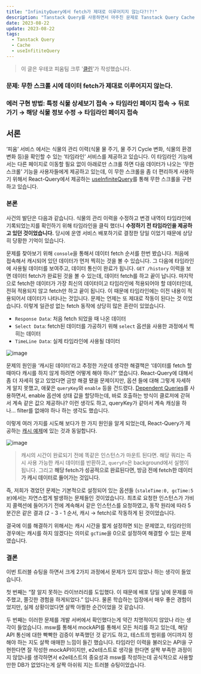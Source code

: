 ```yaml
---
title: "InfinityQuery에서 fetch가 제대로 이루어지지 않는다?!?!"
description: "Tanstack Query를 사용하면서 마주친 문제로 Tanstack Query Cache에 대한 이해 부족으로 인해 겪은 트러블 슈팅입니다."
date: 2023-08-22
update: 2023-08-22
tags:
  - Tanstack Query
  - Cache
  - useInfititeQuery
---
```


> 이 글은 우테코 피움팀 크루 '[클린](https://github.com/hozzijeong)'가 작성했습니다.

### 문제: 무한 스크롤 시에 데이터 fetch가 제대로 이루어지지 않는다.

### 에러 구현 방법: 특정 식물 상세보기 접속 → 타임라인 페이지 접속 → 뒤로가기 → 해당 식물 정보 수정 → 타임라인 페이지 접속

## 서론

‘피움’ 서비스 에서는 식물의 관리 이력(식물 물 주기, 물 주기 Cycle 변화, 식물의 환경 변화 등)을 확인할 수 있는 ‘타임라인’ 서비스를 제공하고 있습니다. 이 타임라인 기능에서는 다른 페이지로 이동할 필요 없이 아래로만 스크롤 하면 다음 데이터가 나오는 ‘무한 스크롤’ 기능을 사용자들에게 제공하고 있는데, 이 무한 스크롤을 좀 더 편리하게 사용하기 위해서 React-Query에서 제공하는 [useInfiniteQuery](https://tanstack.com/query/v5/docs/react/reference/useInfiniteQuery)를 통해 무한 스크롤을 구현하고 있습니다. 

### 본론

사건의 발단은 다음과 같습니다. 식물의 관리 이력을 수정하고 변경 내역이 타임라인에 기록되었는지를 확인하기 위해 타임라인을 클릭 했더니 **수정하기 전 타임라인을 제공하고 있던 것이었습니다.** 당시에 운영 서비스 배포하기로 결정한 당일 이었기 때문에 상당히 당황한 기억이 있습니다. 

문제를 찾아보기 위해 `console`을 통해서 데이터 fetch 순서를 한번 봤습니다. 처음에 접속해서 캐시되어 있던 데이터가 먼저 찍히는 것을 볼 수 있습니다. 그 다음에 타임라인에 사용될 데이터를 보여주고, 데이터 통신이 완료가 됩니다. `GET /history` 이력을 보면 데이터 fetch가 완료된 것을 볼 수 있는데, 데이터 fetch를 하고 끝이 납니다. 마지막으로 fetch한 데이터가 가장 최신의 데이터이고 타임라인에 적용되어야 할 데이터인데, 전혀 적용되지 않고 fetch만 하고 끝이 됩니다. 이 때문에 타임라인에는 이전 내용이 적용되어서 데이터가 나타나는 것입니다. 문제는 언제는 또 제대로 작동이 된다는 것 이었습니다. 이렇게 일관성 없는 fetch 동작에 상당히 많은 혼란이 있었습니다.

- `Response Data`: 처음 fetch 되었을 때 나온 데이터
- `Select Data`: fetch된 데이터를 가공하기 위해 `select` 옵션을 사용한 과정에서 찍히는 데이터
- `TimeLine Data`: 실제 타임라인에 사용될 데이터

![image](https://github.com/pium-official/pium-official.github.io/assets/50974359/3b122e0d-2404-41a6-856e-0f937de9938c)

문제의 원인을 ‘캐시된 데이터’라고 추정한 가운데 생각한 해결책은 ‘데이터를 fetch 할 때마다 캐시를 하지 않게 하려면 어떻게 해야 하나?’ 였습니다. React-Query에 대해서 좀 더 자세히 알고 있었다면 금방 해결 됐을 문제이지만, 옵션 들에 대해 그렇게 자세하게 알지 못했고, 애꿎은 `queryKey`와 `enable` 등을 건드렸다. [Dependent Queries](https://tanstack.com/query/v4/docs/react/guides/dependent-queries)를 사용하면서, enable 옵션에 상태 값을 할당하는데, 바로 호출하는 방식이 클로저에 갇혀서 계속 같은 값으 제공하나? 이런 생각도 하고, queryKey가 같아서 계속 캐싱을 하나… filter를 없애야 하나 하는 생각도 했습니다. 

이렇게 여러 가지를 시도해 보다가 한 가지 원인을 알게 되었는데, React-Query가 제공하는 [캐시 예제](https://tanstack.com/query/v5/docs/react/guides/caching)에 있는 것과 동일합니다.

![image](https://github.com/pium-official/pium-official.github.io/assets/50974359/8686d632-4fba-4dad-a303-d9ec16342890)


> 캐시의 시간이 완료되기 전에 똑같은 인스턴스가 마운트 된다면. 해당 쿼리는 즉시 사용 가능한 캐시 데이터를 반환하고, `queryFn`은 background에서 실행이 됩니다. 그리고 **해당 fetch가 성공적으로 완료된다면, 방금 전에 fetch한 데이터가 캐시 데이터로 들어가는 것입니다.**
> 

즉, 저희가 겪었던 문제는 기본적으로 설정되어 있는 옵션들 (`staleTime:0, gcTime:5분`)에서는 자연스럽게 발생하는 문제들인 것이었습니다. 최초로 요청한 인스턴스가 가비지 콜렉션에 들어가기 전에 계속해서 같은 인스턴스를 요청하였고, 동작 원리에 따라 5분간은 같은 결과 (2 - 3 - 1 순서, 캐시 → fetch)로 작동하게 된 것이었습니다.

결국에 이를 해결하기 위해서는 캐시 시간을 짧게 설정하면 되는 문제였고, 타임라인의 경우에는 캐시를 하지 않겠다는 의미로 `gcTime`을 0으로 설정하여 해결할 수 있는 문제였습니다.

### 결론

이번 트러블 슈팅을 하면서 크게 2가지 과정에서 문제가 있지 않았나 하는 생각이 들었습니다. 

첫 번째는 “잘 알지 못하는 라이브러리를 도입했다. 이 때문에 배포 당일 날에 문제를 마주했고, 쫄깃한 경험을 하게되었다.” 입니다. 물론 학습하는 입장에서 매우 좋은 경험이었지만, 실제 상황이었다면 살짝 아찔한 순간이었을 것 같습니다. 

두 번째는 이러한 문제를 개발 서버에서 확인했다는게 약간 치명적이지 않았나 라는 생각이 들었습니다. msw를 통해서 mockAPI를 통해서 모든 처리를 하고 있는데, 해당 API 통신에 대한 빡빡한 검증이 부족했던 것 같기도 하고, 테스트의 범위를 어디까지 정해야 하는 지도 살짝 애매한 느낌이 들긴 했습니다. 타임라인 이력을 불러오는 API을 구현한다면 잘 작성한 mockAPI이지만, e2e테스트로 생각을 한다면 살짝 부족한 과정이지 않았나를 생각하면서 e2e테스트의 중요성과 msw를 작성하는데 공식적으로 사용할만한 DB가 없었다는게 살짝 아쉬워 지는 트러블 슈팅이었습니다.

